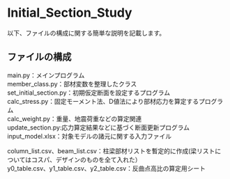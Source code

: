 # Initial_Section_Study

以下、ファイルの構成に関する簡単な説明を記載します。    

## ファイルの構成  
main.py：メインプログラム  
member_class.py：部材変数を整理したクラス  
set_initial_section.py：初期仮定断面を設定するプログラム  
calc_stress.py：固定モーメント法、D値法により部材応力を算定するプログラム  
calc_weight.py：重量、地震荷重などの算定関連  
update_section.py:応力算定結果などに基づく断面更新プログラム  
input_model.xlsx：対象モデルの諸元に関する入力ファイル  
  
column_list.csv、beam_list.csv：柱梁部材リストを暫定的に作成(梁リストについてはコスパ、デザインのものを全て入れた）   
y0_table.csv、y1_table.csv、y2_table.csv：反曲点高比の算定用シート  

